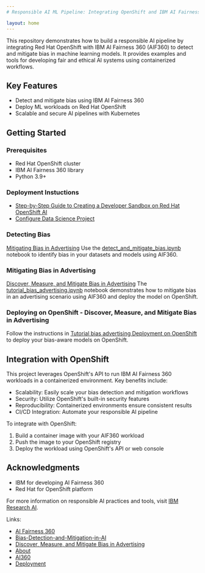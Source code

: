 ```yaml
---
# Responsible AI ML Pipeline: Integrating OpenShift and IBM AI Fairness 360

layout: home
---
```


This repository demonstrates how to build a responsible AI pipeline by integrating Red Hat OpenShift with IBM AI Fairness 360 (AIF360) to detect and mitigate bias in machine learning models. It provides examples and tools for developing fair and ethical AI systems using containerized workflows.

## Key Features
- Detect and mitigate bias using IBM AI Fairness 360
- Deploy ML workloads on Red Hat OpenShift
- Scalable and secure AI pipelines with Kubernetes

## Getting Started

### Prerequisites
- Red Hat OpenShift cluster
- IBM AI Fairness 360 library
- Python 3.9+

### Deployment Instuctions
* [Step-by-Step Guide to Creating a Developer Sandbox on Red Hat OpenShift AI](https://tosin2013.github.io/responsible-ai-ml-pipeline/deployment/create-a-openshift-ai-sandbox.html)
* [Configure Data Science Project](https://tosin2013.github.io/responsible-ai-ml-pipeline/deployment/configure-data-science.html)
  
### Detecting Bias
[Mitigating Bias in Advertising]()
Use the [detect_and_mitigate_bias.ipynb](https://github.com/tosin2013/responsible-ai-ml-pipeline/blob/main/notebooks/ai360/detect_and_mitigate_bias.ipynb) notebook to identify bias in your datasets and models using AIF360.

### Mitigating Bias in Advertising
[Discover, Measure, and Mitigate Bias in Advertising](https://tosin2013.github.io/responsible-ai-ml-pipeline/ai360/tutorial_bias_advertising.html)
The [tutorial_bias_advertising.ipynb]([notebooks/ai360/tutorial_bias_advertising.ipynb](https://github.com/tosin2013/responsible-ai-ml-pipeline/blob/main/notebooks/ai360/tutorial_bias_advertising.ipynb)) notebook demonstrates how to mitigate bias in an advertising scenario using AIF360 and deploy the model on OpenShift.

### Deploying on OpenShift - Discover, Measure, and Mitigate Bias in Advertising
Follow the instructions in [Tutorial bias advertising Deployment on OpenShift](https://tosin2013.github.io/responsible-ai-ml-pipeline/applications/tutorial_bias_advertising.html) to deploy your bias-aware models on OpenShift.

## Integration with OpenShift

This project leverages OpenShift's API to run IBM AI Fairness 360 workloads in a containerized environment. Key benefits include:

- Scalability: Easily scale your bias detection and mitigation workflows
- Security: Utilize OpenShift's built-in security features
- Reproducibility: Containerized environments ensure consistent results
- CI/CD Integration: Automate your responsible AI pipeline

To integrate with OpenShift:

1. Build a container image with your AIF360 workload
2. Push the image to your OpenShift registry
3. Deploy the workload using OpenShift's API or web console


## Acknowledgments
- IBM for developing AI Fairness 360
- Red Hat for OpenShift platform

For more information on responsible AI practices and tools, visit [IBM Research AI](https://www.research.ibm.com/artificial-intelligence/).


Links:
- [AI Fairness 360](https://aif360.res.ibm.com/)
- [Bias-Detection-and-Mitigation-in-AI](https://github.com/BirdiD/Bias-Detection-and-Mitigation-in-AI/tree/main)
- [Discover, Measure, and Mitigate Bias in Advertising](https://github.com/Trusted-AI/AIF360/blob/main/examples/tutorial_bias_advertising.ipynb)
- [About](about.markdown)
- [AI360](ai360/index.md)
- [Deployment](deployment/index.md)
